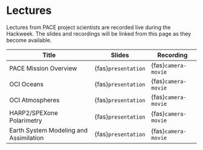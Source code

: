 # Lectures

Lectures from PACE project scientists are recorded live during the Hackweek. The slides
and recordings will be linked from this page as they become available.

| Title | Slides | Recording |
| -  | - | - |
| PACE Mission Overview                  | {fas}`presentation` | {fas}`camera-movie` |
| OCI Oceans                             | {fas}`presentation` | {fas}`camera-movie` |
| OCI Atmospheres                        | {fas}`presentation` | {fas}`camera-movie` |
| HARP2/SPEXone Polarimetry              | {fas}`presentation` | {fas}`camera-movie` |
| Earth System Modeling and Assimilation | {fas}`presentation` | {fas}`camera-movie` |